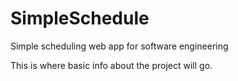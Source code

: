 # SimpleSchedule
Simple scheduling web app for software engineering

This is where basic info about the project will go.
